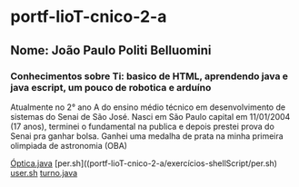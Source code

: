 # portf-lioT-cnico-2-a

## Nome: João Paulo Politi Belluomini

### Conhecimentos sobre Ti: basico de HTML, aprendendo java e java escript, um pouco de robotica e arduíno

Atualmente no 2° ano A do ensino médio técnico em desenvolvimento de sistemas do Senai de São José.
Nasci em São Paulo capital em 11/01/2004 (17 anos), terminei o fundamental na publica e depois prestei prova do Senai pra ganhar bolsa.
Ganhei uma medalha de prata na minha primeira olimpiada de astronomia (OBA)

[Óptica.java](portf-lioT-cnico-2-a/LógicaComputação/Óptica.java)
[per.sh]((portf-lioT-cnico-2-a/exercícios-shellScript/per.sh)
[user.sh](portf-lioT-cnico-2-a/exercícios-shellScript/user.sh)
[turno.java](portf-lioT-cnico-2-a/LógicaComputação/turno.java)

